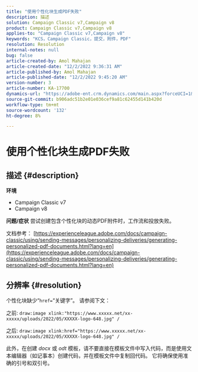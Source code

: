 ```yaml
---
title: "使用个性化块生成PDF失败"
description: 描述
solution: Campaign Classic v7,Campaign v8
product: Campaign Classic v7,Campaign v8
applies-to: "Campaign Classic v7,Campaign v8"
keywords: "KCS，Campaign Classic，提交，附件，PDF"
resolution: Resolution
internal-notes: null
bug: false
article-created-by: Amol Mahajan
article-created-date: "12/2/2022 9:36:31 AM"
article-published-by: Amol Mahajan
article-published-date: "12/2/2022 9:45:20 AM"
version-number: 3
article-number: KA-17700
dynamics-url: "https://adobe-ent.crm.dynamics.com/main.aspx?forceUCI=1&pagetype=entityrecord&etn=knowledgearticle&id=824a27cc-2472-ed11-9561-6045bd006b4b"
source-git-commit: b906adc51b2e01e036cef9a81c62455d141b420d
workflow-type: tm+mt
source-wordcount: '132'
ht-degree: 8%

---
```


# 使用个性化块生成PDF失败

## 描述 {#description}

<b>环境</b>
- Campaign Classic v7
- Campaign v8



<b>问题/症状</b>
尝试创建包含个性化块的动态PDF附件时，工作流和投放失败。

文档参考： [https://experienceleague.adobe.com/docs/campaign-classic/using/sending-messages/personalizing-deliveries/generating-personalized-pdf-documents.html?lang=en](https://experienceleague.adobe.com/docs/campaign-classic/using/sending-messages/personalizing-deliveries/generating-personalized-pdf-documents.html?lang=en)


## 分辨率 {#resolution}


个性化块缺少“`href=`“关键字”。 请参阅下文：

之前:
`draw:image xlink:"https://www.xxxxx.net/xx-xxxxx/uploads/2022/05/XXXXX-logo-648.jpg" /`

之后:
`draw:image xlink:href="https://www.xxxxx.net/xx-xxxxx/uploads/2022/05/XXXXX-logo-648.jpg" /`

此外，在创建 *docx* 或 *odt* 模板，请不要直接在模板文件中写入代码，而是使用文本编辑器（如记事本）创建代码，并在模板文件中复制回代码。 它将确保使用准确的引号和双引号。
